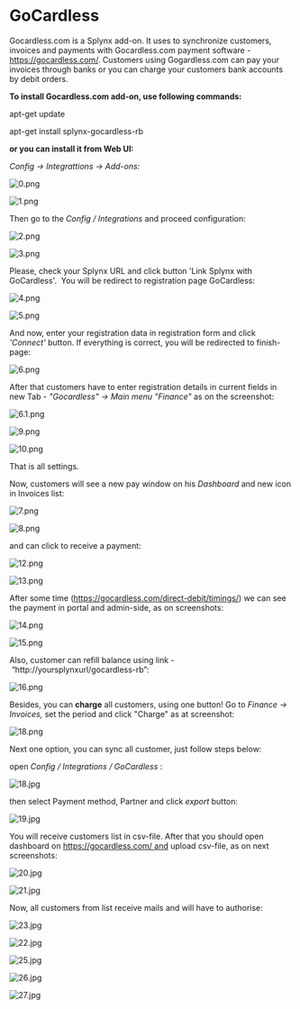 GoCardless
==========
Gocardless.com is a Splynx add-on. It uses to synchronize customers, invoices and payments with Gocardless.com payment software - https://gocardless.com/. Customers using Gogardless.com can pay your invoices through banks or you can charge your customers bank accounts by debit orders.

**To install Gocardless.com add-on, use following commands:**

apt-get update

apt-get install splynx-gocardless-rb

**or you can install it from Web UI:**

*Config → Integrattions → Add-ons:*

![0.png](0.png)

![1.png](1.png)


Then go to the *Config / Integrations* and proceed configuration:

![2.png](2.png)

![3.png](3.png)

Please, check your Splynx URL and click button 'Link Splynx with GoCardless'.  You will be redirect to registration page GoCardless:

![4.png](4.png)

![5.png](5.png)

And now, enter your registration data in registration form and click *'Connect'* button. If everything is correct, you will be redirected to finish-page:

![6.png](6.png)

After that customers have to enter registration details in current fields in new Tab - *"Gocardless" → Main menu "Finance"* as on the screenshot:

![6.1.png](6.1.png)

![9.png](9.png)

![10.png](10.png)

That is all settings.

Now, customers will see a new pay window on his *Dashboard* and new icon in Invoices list:

![7.png](7.png)

![8.png](8.png)

and can click to receive a payment:

![12.png](12.png)

![13.png](13.png)

After some time (https://gocardless.com/direct-debit/timings/) we can see the payment in portal and admin-side, as on screenshots:

![14.png](14.png)

![15.png](15.png)

Also, customer can refill balance using link - “http://yoursplynxurl/gocardless-rb”:

![16.png](16.png)

Besides, you can **charge** all customers, using one button! Go to *Finance → Invoices,* set the period and click "Charge" as at screenshot:

![18.png](18.png)

Next one option, you can sync all customer, just follow steps below:

open *Config / Integrations / GoCardless* :

![18.jpg](18.jpg)

then select Payment method, Partner and click *export* button:

![19.jpg](19.jpg)

You will receive customers list in csv-file. After that you should open dashboard on https://gocardless.com/ and upload csv-file, as on next screenshots:

![20.jpg](20.jpg)

![21.jpg](21.jpg)

Now, all customers from list receive mails and will have to authorise:

![23.jpg](23.jpg)

![22.jpg](22.jpg)

![25.jpg](25.jpg)

![26.jpg](26.jpg)

![27.jpg](27.jpg)
